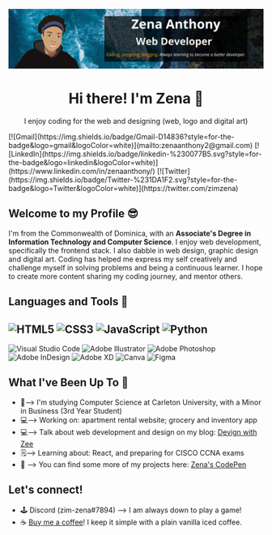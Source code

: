 ![GitHub Banner](github-banner.png)

<div align="center">
  <h1>Hi there! I'm Zena 👋</h1>
  <p>I enjoy coding for the web and designing (web, logo and digital art)</p>
</div>

<div alighn="center">
  [![Gmail](https://img.shields.io/badge/Gmail-D14836?style=for-the-badge&logo=gmail&logoColor=white)](mailto:zenaanthony2@gmail.com)
  [![LinkedIn](https://img.shields.io/badge/linkedin-%230077B5.svg?style=for-the-badge&logo=linkedin&logoColor=white)](https://www.linkedin.com/in/zenaanthony/)
  [![Twitter](https://img.shields.io/badge/Twitter-%231DA1F2.svg?style=for-the-badge&logo=Twitter&logoColor=white)](https://twitter.com/zimzena)
</div>

## Welcome to my Profile 😎

I'm from the Commonwealth of Dominica, with an <strong>Associate's Degree in Information Technology and Computer Science</strong>. I enjoy web development, specifically the frontend stack. I also dabble in web design, graphic design and digital art. Coding has helped me express my self creatively and challenge myself in solving problems and being a continuous learner. I hope to create more content sharing my coding journey, and mentor others. 

## Languages and Tools 🧰
![HTML5](https://img.shields.io/badge/html5-%23E34F26.svg?style=for-the-badge&logo=html5&logoColor=white)
![CSS3](https://img.shields.io/badge/css3-%231572B6.svg?style=for-the-badge&logo=css3&logoColor=white)
![JavaScript](https://img.shields.io/badge/javascript-%23323330.svg?style=for-the-badge&logo=javascript&logoColor=%23F7DF1E)
![Python](https://img.shields.io/badge/python-3670A0?style=for-the-badge&logo=python&logoColor=ffdd54)
---
![Visual Studio Code](https://img.shields.io/badge/Visual%20Studio%20Code-0078d7.svg?style=for-the-badge&logo=visual-studio-code&logoColor=white)
![Adobe Illustrator](https://img.shields.io/badge/adobe%20illustrator-%23FF9A00.svg?style=for-the-badge&logo=adobe%20illustrator&logoColor=white)
![Adobe Photoshop](https://img.shields.io/badge/adobe%20photoshop-%2331A8FF.svg?style=for-the-badge&logo=adobe%20photoshop&logoColor=white)
![Adobe InDesign](https://img.shields.io/badge/Adobe%20InDesign-49021F?style=for-the-badge&logo=adobeindesign&logoColor=white)
![Adobe XD](https://img.shields.io/badge/Adobe%20XD-470137?style=for-the-badge&logo=Adobe%20XD&logoColor=#FF61F6)
![Canva](https://img.shields.io/badge/Canva-%2300C4CC.svg?style=for-the-badge&logo=Canva&logoColor=white)
![Figma](https://img.shields.io/badge/figma-%23F24E1E.svg?style=for-the-badge&logo=figma&logoColor=white)

## What I've Been Up To 💪
- 🏫--> I'm studying Computer Science at Carleton University, with a Minor in Business (3rd Year Student)
- 💻--> Working on: apartment rental website; grocery and inventory app 
- 💻--> Talk about web development and design on my blog: [Devign with Zee](https://devignwithzee.com/home/)
- 🗒️--> Learning about: React, and preparing for CISCO CCNA exams
- 👀 --> You can find some more of my projects here: [Zena's CodePen](https://codepen.io/zena-a)

## Let's connect!
- 🕹 Discord (zim-zena#7894) --> I am always down to play a game! 
- ☕ [Buy me a coffee](https://www.buymeacoffee.com/zenaanthony)! I keep it simple with a plain vanilla iced coffee.
